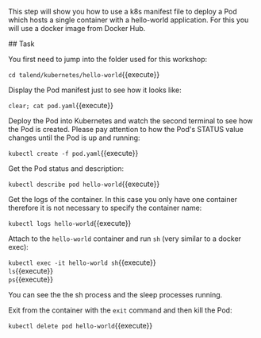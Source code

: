 This step will show you how to use a k8s manifest file to deploy a Pod which hosts a single container with a hello-world application. For this you will use a docker image from Docker Hub.

## Task

You first need to jump into the folder used for this workshop:

`cd talend/kubernetes/hello-world`{{execute}}

Display the Pod manifest just to see how it looks like:

`clear; cat pod.yaml`{{execute}}

Deploy the Pod into Kubernetes and watch the second terminal to see how the Pod is created. Please pay attention to how the Pod's STATUS value changes until the Pod is up and running:

`kubectl create -f pod.yaml`{{execute}}

Get the Pod status and description:

`kubectl describe pod hello-world`{{execute}}

Get the logs of the container. In this case you only have one container therefore it is not necessary to specify the container name:

`kubectl logs hello-world`{{execute}}

Attach to the `hello-world` container and run `sh` (very similar to a docker exec):

`kubectl exec -it hello-world sh`{{execute}}<br/>
`ls`{{execute}}<br/>
`ps`{{execute}}

You can see the the sh process and the sleep processes running.

Exit from the container with the `exit` command and then kill the Pod:

`kubectl delete pod hello-world`{{execute}}
